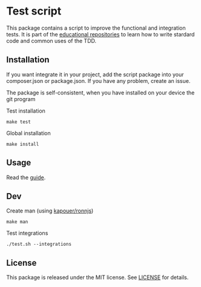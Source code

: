 # Test script

This package contains a script to improve the functional and integration tests.
It is part of the [educational repositories](https://github.com/pandle/materials) to learn how to write stardard code and common uses of the TDD.

## Installation

If you want integrate it in your project, add the script package into your composer.json or package.json.
If you have any problem, create an issue.

The package is self-consistent, when you have installed on your device the git program

Test installation

    make test

Global installation

    make install

## Usage

Read the [guide](test.1.md).

## Dev

Create man (using [kapouer/ronnjs](https://github.com/kapouer/ronnjs))

    make man

Test integrations

    ./test.sh --integrations

## License

This package is released under the MIT license.  See [LICENSE](LICENSE) for details.
